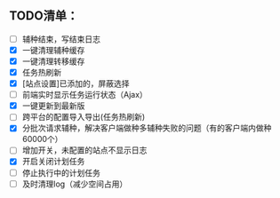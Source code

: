 ## TODO清单：

- [ ] 辅种结束，写结束日志
- [x] 一键清理辅种缓存
- [x] 一键清理转移缓存
- [x] 任务热刷新
- [x] [站点设置]已添加的，屏蔽选择
- [ ] 前端实时显示任务运行状态（Ajax）
- [x] 一键更新到最新版
- [ ] 跨平台的配置导入导出(任务热刷新)
- [x] 分批次请求辅种，解决客户端做种多辅种失败的问题（有的客户端内做种60000个）
- [ ] 增加开关，未配置的站点不显示日志
- [x] 开启关闭计划任务
- [ ] 停止执行中的计划任务
- [ ] 及时清理log（减少空间占用）